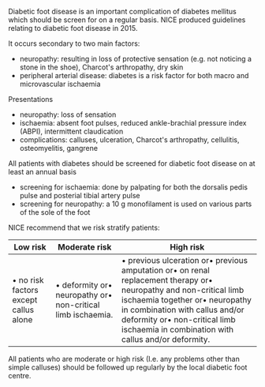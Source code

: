 Diabetic foot disease is an important complication of diabetes mellitus which should be screen for on a regular basis. NICE produced guidelines relating to diabetic foot disease in 2015\.  
  
It occurs secondary to two main factors:  
* neuropathy: resulting in loss of protective sensation (e.g. not noticing a stone in the shoe), Charcot's arthropathy, dry skin
* peripheral arterial disease: diabetes is a risk factor for both macro and microvascular ischaemia

  
Presentations  
* neuropathy: loss of sensation
* ischaemia: absent foot pulses, reduced ankle\-brachial pressure index (ABPI), intermittent claudication
* complications: calluses, ulceration, Charcot's arthropathy, cellulitis, osteomyelitis, gangrene

  
All patients with diabetes should be screened for diabetic foot disease on at least an annual basis  
* screening for ischaemia: done by palpating for both the dorsalis pedis pulse and posterial tibial artery pulse
* screening for neuropathy: a 10 g monofilament is used on various parts of the sole of the foot

  
NICE recommend that we risk stratify patients:  
  


| Low risk | Moderate risk | High risk |
| --- | --- | --- |
| • no risk factors except callus alone | • deformity or• neuropathy or• non\-critical limb ischaemia. | • previous ulceration or• previous amputation or• on renal replacement therapy or• neuropathy and non\-critical limb ischaemia together or• neuropathy in combination with callus and/or deformity or• non\-critical limb ischaemia in combination with callus and/or deformity. |

  
All patients who are moderate or high risk (I.e. any problems other than simple calluses) should be followed up regularly by the local diabetic foot centre.